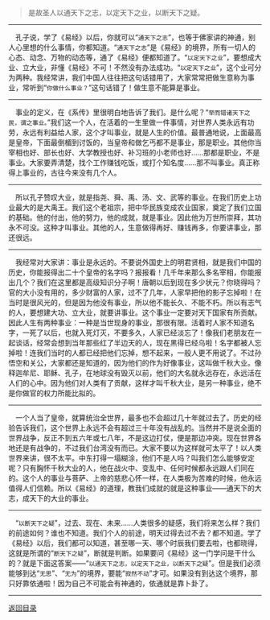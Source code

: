 > 是故圣人以通天下之志，以定天下之业，以断天下之疑。
___
&emsp;孔子说，学了《易经》以后，你就可以“``通天下之志``”，也等于佛家讲的神通，别人心里想的什么事情，你都知道。“``通天下之志``”是《易经》的境界，所有一切人的心态、动念、万物的动态等，通了《易经》便都知道了。“``以定天下之业``”，要想成大业、立大业，非懂《易经》不可！不然没有办法成功。“``以定天下之业``”，这个业可分为两种。我经常讲，我们中国人往往把这句话错用了，大家常常把做生意称为事业，常听到“``你做什么事业？``”这句话错了！做生意不能算是事业。
___
&emsp;事业的定义，在《系传》里很明白地告诉了我们。是什么呢？“``举而错诸天下之民，谓之事业。``”我们这一个人，在活着的一生里做一件事情，对世界人类永远有功劳，永远有利益给人家，这个才叫事业，就是人生的价值。最普通地说，上面最高是皇帝，下面最倒楣到讨饭的，当皇帝和做乞丐都不是事业，那是职业。其他你当宰相也好、部长也好、大学教授也好、补习班的小老师也好……那都是职业，不是事业。大家要弄清楚，找个工作赚钱吃饭，或打个知名度……那不叫事业。真正称得上事业的，古往今来没有几个人。
___
&emsp;所以孔子赞叹大业，就是指尧、舜、禹、汤、文、武等的事业。在我们历史上功业最大的是大禹王。我们这个老祖宗，把中华民族变成农业国家，奠定了我们立国的基础。他的付出，他的努力，他的成就，就是事业。因此他为万世所崇拜，其功永不可没。这种才叫事业。其他的人，生意做得再好、赚钱再多，你要讲事业，那还很远。
___
&emsp;我经常对大家讲：事业是永远的。不要说外国史上的明君贤相，就是我们中国的历史，你能报得出二十个皇帝的名字吗？报报看！几千年来那么多名宰相，你能报出几个？我们在这里都是高级知识分子啊！唐朝以后到现在多少状元？你晓得吗？官的大小没有用的，多少财富的人家，过不了几年，人家早把他的影子忘掉啦！在当时是很风光的，但是因为他没有事业，所以他不能长久、不能不朽。所以有志气的人，要想建大功、立大业，就要讲事业。这个事业一定要对天下国家有所贡献。因此人生有两种事业：一种是当世现身的事业，那很有限。活着时人家不知道名字，一死了以后，也就入死灯灭，不要多久，人家已经淡忘了！像我们老朋友在一起谈话，经常会想到当年那些红了半边天的人，现在黑得已经乌啦！名字都被人忘掉啦！连我们当时的人都已经把他们忘掉，想不起来，一般人更不用说了。不过孙悟空和关公，大家都还是知道的，因为他们的作为好像事业，这叫做千秋大业。像释迦牟尼、耶稣、孔子，在地球没有毁灭以前，他们的大名就永远存在，永远活在人们的心中。因为他们对人类有了贡献，这样才叫千秋大业，是另一种事业，绝不是你做官的权力所能比拟的。
___
&emsp;一个人当了皇帝，就算统治全世界，最多也不会超过几十年就过去了。历史的经验告诉我们，这个世界上永远不会有超过三十年没有战乱的。当然并不是说全面的世界战争，反正不到五六年或七八年，不是这边打仗，便是那边冲突。现在世界各地还是有战争的，不过我们台湾没有而已。大家不要以为这样就可太平了！以人类世界来讲，很不太平。中东打得一塌糊涂，他们不是人吗？叫我们怎么能够安定呢？只有胸怀千秋大业的人，他在战火中、变乱中、任何时候都永远跟人们同在的。这个人的事业与菩萨、上帝的慈悲心怀一样，在人类极为苦难的时候，他永远值得人们信赖。所以《易经》的道理，教我们成就的就是这种事业——通天下的大志，成天下的大业的事业。
___
&emsp;“``以断天下之疑``”，过去、现在、未来……人类很多的疑感，我们将来怎么样？我们的前途如何？谁也不知道。我们个人的前途，明天过得去过不去？都不知道。学了《易经》以后，我们都可以知道，甚至哪一天、哪个时辰我们要去啦，也都晓得，这就是所谓的“``断天下之疑``”，断就是判断。如果要问《易经》这一门学问是干什么的？就是下面这答案——“``以通天下之志，以定天下之业，以断天下之疑``”。但是我们必须能够到达“``无思``”、“``无为``”的境界，要能“``寂然不动``”才可。如果没有到达这个境界，那只好靠依通啦！因为自己不可能会有神通的，依通就是靠卜卦了。
___
[返回目录](../../../master/README.md#目录)